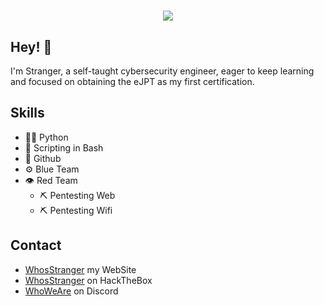<h1 align="center" height="100%" width="100%">
  <img src="https://media4.giphy.com/media/JS10uPcpwa9QQ/giphy.gif?cid=ecf05e47mc2l2ibq8etplxwq0c0bt2wzyi49w4jt4ouo5swb&rid=giphy.gif&ct=g"/>
</h1>

## Hey! 👋
I'm Stranger, a self-taught cybersecurity engineer, eager to keep learning and focused on obtaining the eJPT as my first certification.

## Skills
- 👨‍💻 Python
- 📡 Scripting in Bash
- 💱 Github
- ⚙️ Blue Team
- 👁️ Red Team
  - ⛏ Pentesting Web
  - ⛏ Pentesting Wifi

## Contact
- [WhosStranger](https://whosstranger.github.io/) my WebSite
- [WhosStranger](https://app.hackthebox.com/profile/805901) on HackTheBox
- [WhoWeAre](https://discord.gg/guJrpySjJZ) on Discord
